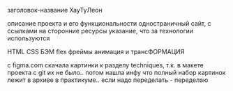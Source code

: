 заголовок-название ХауТуЛеон

описание проекта и его функциональности
одностраничный сайт, с ссылками на сторонние ресурсы
указание, что за технологии используются

HTML CSS БЭМ flex фреймы анимация и трансФОРМАЦИЯ

с figma.com скачала картинки к разделу techniques, т.к. в макете проекта с git их не было.. потом нашла инфу что полный набор картинок лежит в архиве в практикуме.. если надо переделать - переделаю
